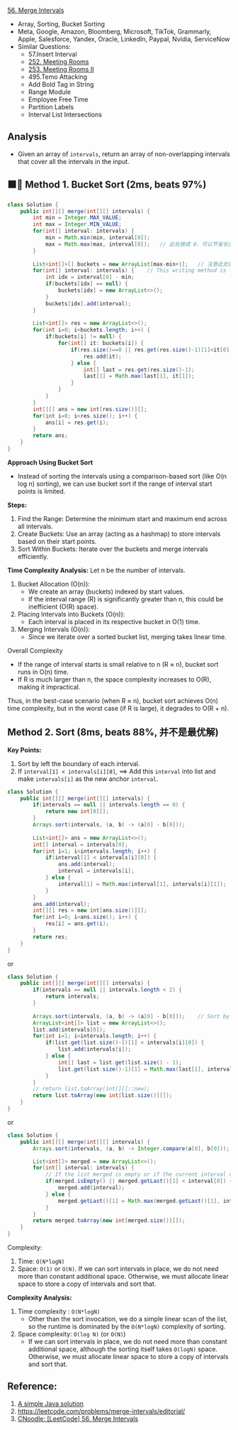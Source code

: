 [56. Merge Intervals](https://leetcode.com/problems/merge-intervals/)

* Array, Sorting, Bucket Sorting
* Meta, Google, Amazon, Bloomberg, Microsoft, TikTok, Grammarly, Apple, Salesforce, Yandex, Oracle, LinkedIn, Paypal, Nvidia, ServiceNow
* Similar Questions:
    * 57.Insert Interval
    * [252. Meeting Rooms](https://leetcode.com/problems/meeting-rooms/) 
    * [253. Meeting Rooms II](https://leetcode.com/problems/meeting-rooms-ii/)
    * 495.Temo Attacking
    * Add Bold Tag in String
    * Range Module
    * Employee Free Time
    * Partition Labels
    * Interval List Intersections

## Analysis
* Given an array of `intervals`, return an array of non-overlapping intervals that cover all the intervals in the input.



## 🟩🌟 Method 1. Bucket Sort (2ms, beats 97%)
```java
class Solution {
    public int[][] merge(int[][] intervals) {
        int min = Integer.MAX_VALUE;
        int max = Integer.MIN_VALUE;
        for(int[] interval: intervals) {
            min = Math.min(min, interval[0]);
            max = Math.max(max, interval[0]);   // 此处换成 0，可以节省长度
        }
        
        List<int[]>[] buckets = new ArrayList[max-min+1];   // 注意此处的写法
        for(int[] interval: intervals) {    // This writing method is faster
            int idx = interval[0] - min;
            if(buckets[idx] == null) {
                buckets[idx] = new ArrayList<>();
            }
            buckets[idx].add(interval);
        }
        
        List<int[]> res = new ArrayList<>();
        for(int i=0; i<buckets.length; i++) {
            if(buckets[i] != null) {
                for(int[] it: buckets[i]) {
                    if(res.size()==0 || res.get(res.size()-1)[1]<it[0]) {
                        res.add(it);
                    } else {
                        int[] last = res.get(res.size()-1);
                        last[1] = Math.max(last[1], it[1]);
                    }
                }
            }
        }
        int[][] ans = new int[res.size()][];
        for(int i=0; i<res.size(); i++) {
            ans[i] = res.get(i);
        }
        return ans;
    }
}
```

**Approach Using Bucket Sort**
* Instead of sorting the intervals using a comparison-based sort (like O(n log n) sorting), we can use bucket sort if the range of interval start points is limited.

**Steps:**
1. Find the Range: Determine the minimum start and maximum end across all intervals. 
2. Create Buckets: Use an array (acting as a hashmap) to store intervals based on their start points. 
3. Sort Within Buckets: Iterate over the buckets and merge intervals efficiently.

**Time Complexity Analysis:** Let n be the number of intervals.
1. Bucket Allocation (O(n)):
   * We create an array (buckets) indexed by start values.
   * If the interval range (R) is significantly greater than n, this could be inefficient (O(R) space).
2. Placing Intervals into Buckets (O(n)):
   * Each interval is placed in its respective bucket in O(1) time.
3. Merging Intervals (O(n)):
   * Since we iterate over a sorted bucket list, merging takes linear time.

Overall Complexity
* If the range of interval starts is small relative to n (R ≈ n), bucket sort runs in O(n) time.
* If R is much larger than n, the space complexity increases to O(R), making it impractical.

Thus, in the best-case scenario (when R ≈ n), bucket sort achieves O(n) time complexity, but in the worst case (if R is large), it degrades to O(R + n).


## Method 2. Sort (8ms, beats 88%, 并不是最优解)
**Key Points:**
1. Sort by left the boundary of each interval.
2. If `interval[1] < intervals[i][0]`, ==> Add this `interval` into list and make `intervals[i]` as the new anchor `interval`.
```java
class Solution {
    public int[][] merge(int[][] intervals) {
        if(intervals == null || intervals.length == 0) {
            return new int[0][];
        }
        Arrays.sort(intervals, (a, b) -> (a[0] - b[0]));
        
        List<int[]> ans = new ArrayList<>();
        int[] interval = intervals[0];
        for(int i=1; i<intervals.length; i++) {
            if(interval[1] < intervals[i][0]) {
                ans.add(interval);
                interval = intervals[i];
            } else {
                interval[1] = Math.max(interval[1], intervals[i][1]);
            }
        }
        ans.add(interval);
        int[][] res = new int[ans.size()][];
        for(int i=0; i<ans.size(); i++) {
            res[i] = ans.get(i);
        }
        return res;
    }
}
```

or 

```java
class Solution {
    public int[][] merge(int[][] intervals) {
        if(intervals == null || intervals.length < 2) {
            return intervals;
        }
        
        Arrays.sort(intervals, (a, b) -> (a[0] - b[0]));    // Sort by start time
        ArrayList<int[]> list = new ArrayList<>();
        list.add(intervals[0]);
        for(int i=1; i<intervals.length; i++) {
            if(list.get(list.size()-1)[1] < intervals[i][0]) {
                list.add(intervals[i]);
            } else {
                int[] last = list.get(list.size() - 1);
                list.get(list.size()-1)[1] = Math.max(last[1], intervals[i][1]);
            }
        }
        // return list.toArray(int[][]::new);
        return list.toArray(new int[list.size()][]);
    }
}
```

or 

```Java
class Solution {
    public int[][] merge(int[][] intervals) {
        Arrays.sort(intervals, (a, b) -> Integer.compare(a[0], b[0]));

        List<int[]> merged = new ArrayList<>();
        for(int[] interval: intervals) {
            // If the list merged is empty or if the current interval doesn't have overlap with the previous, simple append it
            if(merged.isEmpty() || merged.getLast()[1] < interval[0]) {
                merged.add(interval);
            } else {
                merged.getLast()[1] = Math.max(merged.getLast()[1], interval[1]);
            }
        }
        return merged.toArray(new int[merged.size()][]);
    }
}
```

Complexity:
1. Time: `O(N*logN)`
2. Space: `O(1)` or `O(N)`. If we can sort intervals in place, we do not need more than constant additional space. Otherwise, we must allocate linear space to store a copy of intervals and sort that.

**Complexity Analysis:**
1. Time complexity : `O(N*logN)`
    * Other than the sort invocation, we do a simple linear scan of the list, so the runtime is dominated by the `O(N*logN)` complexity of sorting.
2. Space complexity: `O(log N)` (or `O(N)`)
    * If we can sort intervals in place, we do not need more than constant additional space, although the sorting itself takes `O(logN)` space. Otherwise, we must allocate linear space to store a copy of intervals and sort that.


## Reference:
1. [A simple Java solution](https://leetcode.com/problems/merge-intervals/discuss/21222/A-simple-Java-solution)
2. https://leetcode.com/problems/merge-intervals/editorial/
3. [CNoodle: [LeetCode] 56. Merge Intervals](https://www.cnblogs.com/cnoodle/p/11774880.html)

